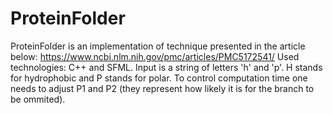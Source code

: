 # ProteinFolder
ProteinFolder is an implementation of technique presented in the article below:
https://www.ncbi.nlm.nih.gov/pmc/articles/PMC5172541/
Used technologies: C++ and SFML.
Input is a string of letters 'h' and 'p'. H stands for hydrophobic and P stands for polar. To control computation time one needs to adjust P1 and P2 (they represent how likely it is for the branch to be ommited).
